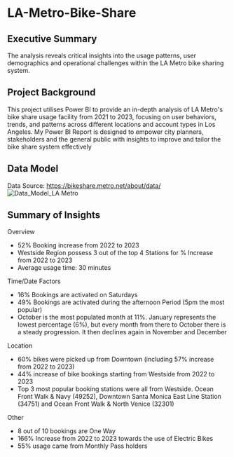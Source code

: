 # LA-Metro-Bike-Share

## Executive Summary
The analysis reveals critical insights into the usage patterns, user demographics and operational challenges within the LA Metro bike sharing system.

## Project Background

This project utilises Power BI to provide an in-depth analysis of LA Metro's bike share usage facility from 2021 to 2023, focusing on user behaviors, trends, and patterns across different locations and account types in Los Angeles. My Power BI Report is designed to empower city planners, stakeholders and the general public with insights to improve and tailor the bike share system effectively

## Data Model
Data Source: https://bikeshare.metro.net/about/data/
![Data_Model_LA Metro](https://github.com/user-attachments/assets/6643db74-4643-42a2-b085-110c92b11579)

## Summary of Insights
Overview
- 52% Booking increase from 2022 to 2023
- Westside Region possess 3 out of the top 4 Stations for % Increase from 2022 to 2023 
- Average usage time: 30 minutes

Time/Date Factors
- 16% Bookings are activated on Saturdays
- 49% Bookings are activated during the afternoon Period (5pm the most popular)
- October is the most populated month at 11%.  January represents the lowest percentage (6%), but every month from there to October there is a steady progression.  It then declines again in November and December

Location
- 60% bikes were picked up from Downtown (including 57% increase from 2022 to 2023)
- 44% increase of bike bookings starting from Westside from 2022 to 2023
- Top 3 most popular booking stations were all from Westside.  Ocean Front Walk & Navy (49252), Downtown Santa Monica East Line Station (34751) and Ocean Front Walk & North Venice (32301)

Other
- 8 out of 10 bookings are One Way
- 166% Increase from 2022 to 2023 towards the use of Electric Bikes
- 55% usage came from Monthly Pass holders

